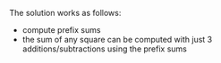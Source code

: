 The solution works as follows:
- compute prefix sums
- the sum of any square can be computed with just 3 additions/subtractions using the prefix sums
